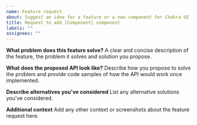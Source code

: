 ```yaml
---
name: Feature request
about: Suggest an idea for a feature or a new component for Chakra UI
title: Request to add [Component] component
labels: ""
assignees: ""
---
```


**What problem does this feature solve?** A clear and concise description of the
feature, the problem it solves and solution you propose.

**What does the proposed API look like?** Describe how you propose to solve the
problem and provide code samples of how the API would work once implemented.

**Describe alternatives you've considered** List any alternative solutions
you've considered.

**Additional context** Add any other context or screenshots about the feature
request here.
